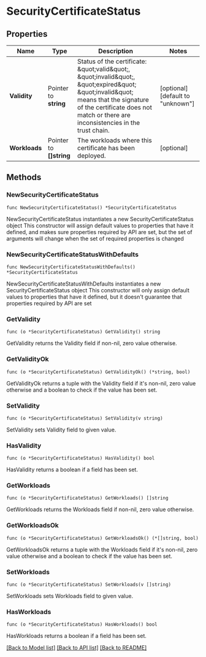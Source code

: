 # SecurityCertificateStatus

## Properties

Name | Type | Description | Notes
------------ | ------------- | ------------- | -------------
**Validity** | Pointer to **string** | Status of the certificate: \&quot;valid\&quot;, \&quot;invalid\&quot;, \&quot;expired\&quot; \&quot;invalid\&quot; means that the signature of the certificate does not match or there are inconsistencies in the trust chain. | [optional] [default to "unknown"]
**Workloads** | Pointer to **[]string** | The workloads where this certificate has been deployed. | [optional] 

## Methods

### NewSecurityCertificateStatus

`func NewSecurityCertificateStatus() *SecurityCertificateStatus`

NewSecurityCertificateStatus instantiates a new SecurityCertificateStatus object
This constructor will assign default values to properties that have it defined,
and makes sure properties required by API are set, but the set of arguments
will change when the set of required properties is changed

### NewSecurityCertificateStatusWithDefaults

`func NewSecurityCertificateStatusWithDefaults() *SecurityCertificateStatus`

NewSecurityCertificateStatusWithDefaults instantiates a new SecurityCertificateStatus object
This constructor will only assign default values to properties that have it defined,
but it doesn't guarantee that properties required by API are set

### GetValidity

`func (o *SecurityCertificateStatus) GetValidity() string`

GetValidity returns the Validity field if non-nil, zero value otherwise.

### GetValidityOk

`func (o *SecurityCertificateStatus) GetValidityOk() (*string, bool)`

GetValidityOk returns a tuple with the Validity field if it's non-nil, zero value otherwise
and a boolean to check if the value has been set.

### SetValidity

`func (o *SecurityCertificateStatus) SetValidity(v string)`

SetValidity sets Validity field to given value.

### HasValidity

`func (o *SecurityCertificateStatus) HasValidity() bool`

HasValidity returns a boolean if a field has been set.

### GetWorkloads

`func (o *SecurityCertificateStatus) GetWorkloads() []string`

GetWorkloads returns the Workloads field if non-nil, zero value otherwise.

### GetWorkloadsOk

`func (o *SecurityCertificateStatus) GetWorkloadsOk() (*[]string, bool)`

GetWorkloadsOk returns a tuple with the Workloads field if it's non-nil, zero value otherwise
and a boolean to check if the value has been set.

### SetWorkloads

`func (o *SecurityCertificateStatus) SetWorkloads(v []string)`

SetWorkloads sets Workloads field to given value.

### HasWorkloads

`func (o *SecurityCertificateStatus) HasWorkloads() bool`

HasWorkloads returns a boolean if a field has been set.


[[Back to Model list]](../README.md#documentation-for-models) [[Back to API list]](../README.md#documentation-for-api-endpoints) [[Back to README]](../README.md)



